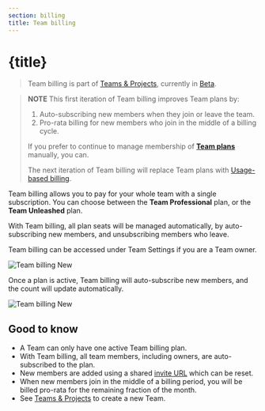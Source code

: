 ```yaml
---
section: billing
title: Team billing
---
```


<script context="module">
  export const prerender = true;
</script>

# {title}

> Team billing is part of [Teams & Projects](/docs/configure), currently in [Beta](/docs/help/public-roadmap/release-cycle).

> **NOTE**
> This first iteration of Team billing improves Team plans by:
>
> 1. Auto-subscribing new members when they join or leave the team.
> 2. Pro-rata billing for new members who join in the middle of a billing cycle.
>
> If you prefer to continue to manage membership of [**Team plans**](/docs/configure/billing/team-billing) manually, you can.
>
> The next iteration of Team billing will replace Team plans with [Usage-based billing](/docs/configure/billing/usage-based-billing).

Team billing allows you to pay for your whole team with a single subscription. You can choose between the **Team Professional** plan, or the **Team Unleashed** plan.

With Team billing, all plan seats will be managed automatically, by auto-subscribing new members, and unsubscribing members who leave.

Team billing can be accessed under Team Settings if you are a Team owner.

![Team billing New](../../../static/images/docs/team-billing-new.png)

Once a plan is active, Team billing will auto-subscribe new members, and the count will update automatically.

![Team billing New](../../../static/images/docs/team-billing-subscribed.png)

## Good to know

- A Team can only have one active Team billing plan.
- With Team billing, all team members, including owners, are auto-subscribed to the plan.
- New members are added using a shared [invite URL](/docs/configure#add-members-to-a-team) which can be reset.
- When new members join in the middle of a billing period, you will be billed pro-rata for the remaining fraction of the month.
- See [Teams & Projects](/docs/configure) to create a new Team.
